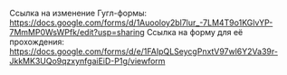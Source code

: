 Ссылка на изменение Гугл-формы: https://docs.google.com/forms/d/1Auooloy2bl7lur_-7LM4T9o1KGlvYP-7MmMP0WsWPfk/edit?usp=sharing
Ссылка на форму для её прохождения: https://docs.google.com/forms/d/e/1FAIpQLSeycgPnxtV97wl6Y2Va39r-JkkMK3UQo9qzxynfgaiEiD-P1g/viewform
